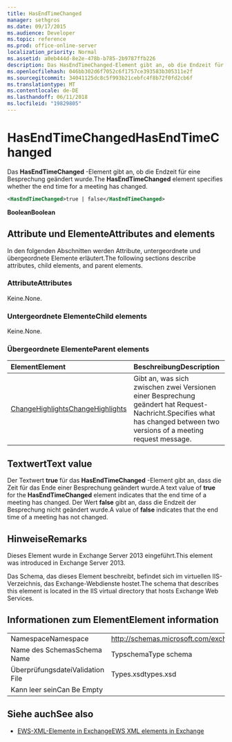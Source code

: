 ```yaml
---
title: HasEndTimeChanged
manager: sethgros
ms.date: 09/17/2015
ms.audience: Developer
ms.topic: reference
ms.prod: office-online-server
localization_priority: Normal
ms.assetid: a0eb444d-8e2e-478b-b785-2b9787ffb226
description: Das HasEndTimeChanged-Element gibt an, ob die Endzeit für eine Besprechung geändert wurde.
ms.openlocfilehash: 046bb302d6f7052c6f1757ce393583b305311e2f
ms.sourcegitcommit: 34041125dc8c5f993b21cebfc4f8b72f0fd2cb6f
ms.translationtype: MT
ms.contentlocale: de-DE
ms.lasthandoff: 06/11/2018
ms.locfileid: "19829805"
---
```

# <a name="hasendtimechanged"></a><span data-ttu-id="f5386-103">HasEndTimeChanged</span><span class="sxs-lookup"><span data-stu-id="f5386-103">HasEndTimeChanged</span></span>

<span data-ttu-id="f5386-104">Das **HasEndTimeChanged** -Element gibt an, ob die Endzeit für eine Besprechung geändert wurde.</span><span class="sxs-lookup"><span data-stu-id="f5386-104">The **HasEndTimeChanged** element specifies whether the end time for a meeting has changed.</span></span> 
  
```XML
<HasEndTimeChanged>true | false</HasEndTimeChanged>
```

 <span data-ttu-id="f5386-105">**Boolean**</span><span class="sxs-lookup"><span data-stu-id="f5386-105">**Boolean**</span></span>
## <a name="attributes-and-elements"></a><span data-ttu-id="f5386-106">Attribute und Elemente</span><span class="sxs-lookup"><span data-stu-id="f5386-106">Attributes and elements</span></span>

<span data-ttu-id="f5386-107">In den folgenden Abschnitten werden Attribute, untergeordnete und übergeordnete Elemente erläutert.</span><span class="sxs-lookup"><span data-stu-id="f5386-107">The following sections describe attributes, child elements, and parent elements.</span></span>
  
### <a name="attributes"></a><span data-ttu-id="f5386-108">Attribute</span><span class="sxs-lookup"><span data-stu-id="f5386-108">Attributes</span></span>

<span data-ttu-id="f5386-109">Keine.</span><span class="sxs-lookup"><span data-stu-id="f5386-109">None.</span></span>
  
### <a name="child-elements"></a><span data-ttu-id="f5386-110">Untergeordnete Elemente</span><span class="sxs-lookup"><span data-stu-id="f5386-110">Child elements</span></span>

<span data-ttu-id="f5386-111">Keine.</span><span class="sxs-lookup"><span data-stu-id="f5386-111">None.</span></span>
  
### <a name="parent-elements"></a><span data-ttu-id="f5386-112">Übergeordnete Elemente</span><span class="sxs-lookup"><span data-stu-id="f5386-112">Parent elements</span></span>

|<span data-ttu-id="f5386-113">**Element**</span><span class="sxs-lookup"><span data-stu-id="f5386-113">**Element**</span></span>|<span data-ttu-id="f5386-114">**Beschreibung**</span><span class="sxs-lookup"><span data-stu-id="f5386-114">**Description**</span></span>|
|:-----|:-----|
|[<span data-ttu-id="f5386-115">ChangeHighlights</span><span class="sxs-lookup"><span data-stu-id="f5386-115">ChangeHighlights</span></span>](changehighlights.md) <br/> |<span data-ttu-id="f5386-116">Gibt an, was sich zwischen zwei Versionen einer Besprechung geändert hat Request-Nachricht.</span><span class="sxs-lookup"><span data-stu-id="f5386-116">Specifies what has changed between two versions of a meeting request message.</span></span>  <br/> |
   
## <a name="text-value"></a><span data-ttu-id="f5386-117">Textwert</span><span class="sxs-lookup"><span data-stu-id="f5386-117">Text value</span></span>

<span data-ttu-id="f5386-118">Der Textwert **true** für das **HasEndTimeChanged** -Element gibt an, dass die Zeit für das Ende einer Besprechung geändert wurde.</span><span class="sxs-lookup"><span data-stu-id="f5386-118">A text value of **true** for the **HasEndTimeChanged** element indicates that the end time of a meeting has changed.</span></span> <span data-ttu-id="f5386-119">Der Wert **false** gibt an, dass die Endzeit der Besprechung nicht geändert wurde.</span><span class="sxs-lookup"><span data-stu-id="f5386-119">A value of **false** indicates that the end time of a meeting has not changed.</span></span> 
  
## <a name="remarks"></a><span data-ttu-id="f5386-120">Hinweise</span><span class="sxs-lookup"><span data-stu-id="f5386-120">Remarks</span></span>

<span data-ttu-id="f5386-121">Dieses Element wurde in Exchange Server 2013 eingeführt.</span><span class="sxs-lookup"><span data-stu-id="f5386-121">This element was introduced in Exchange Server 2013.</span></span>
  
<span data-ttu-id="f5386-122">Das Schema, das dieses Element beschreibt, befindet sich im virtuellen IIS-Verzeichnis, das Exchange-Webdienste hostet.</span><span class="sxs-lookup"><span data-stu-id="f5386-122">The schema that describes this element is located in the IIS virtual directory that hosts Exchange Web Services.</span></span>
  
## <a name="element-information"></a><span data-ttu-id="f5386-123">Informationen zum Element</span><span class="sxs-lookup"><span data-stu-id="f5386-123">Element information</span></span>

|||
|:-----|:-----|
|<span data-ttu-id="f5386-124">Namespace</span><span class="sxs-lookup"><span data-stu-id="f5386-124">Namespace</span></span>  <br/> |http://schemas.microsoft.com/exchange/services/2006/types  <br/> |
|<span data-ttu-id="f5386-125">Name des Schemas</span><span class="sxs-lookup"><span data-stu-id="f5386-125">Schema Name</span></span>  <br/> |<span data-ttu-id="f5386-126">Typschema</span><span class="sxs-lookup"><span data-stu-id="f5386-126">Type schema</span></span>  <br/> |
|<span data-ttu-id="f5386-127">Überprüfungsdatei</span><span class="sxs-lookup"><span data-stu-id="f5386-127">Validation File</span></span>  <br/> |<span data-ttu-id="f5386-128">Types.xsd</span><span class="sxs-lookup"><span data-stu-id="f5386-128">types.xsd</span></span>  <br/> |
|<span data-ttu-id="f5386-129">Kann leer sein</span><span class="sxs-lookup"><span data-stu-id="f5386-129">Can Be Empty</span></span>  <br/> ||
   
## <a name="see-also"></a><span data-ttu-id="f5386-130">Siehe auch</span><span class="sxs-lookup"><span data-stu-id="f5386-130">See also</span></span>



- [<span data-ttu-id="f5386-131">EWS-XML-Elemente in Exchange</span><span class="sxs-lookup"><span data-stu-id="f5386-131">EWS XML elements in Exchange</span></span>](ews-xml-elements-in-exchange.md)

